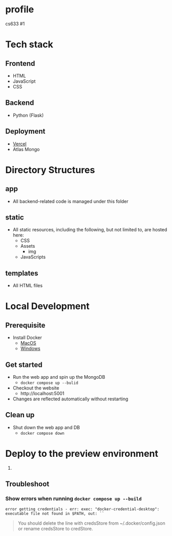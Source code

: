 # profile
cs633 #1

# Tech stack

## Frontend
- HTML
- JavaScript
- CSS

## Backend
- Python (Flask)

## Deployment
- [Vercel](https://vercel.com/docs)
- Atlas Mongo

# Directory Structures

## app

- All backend-related code is managed under this folder

## static

- All static resources, including the following, but not limited to, are hosted here:
  - CSS
  - Assets
    - img
  - JavaScripts

## templates
- All HTML files

# Local Development

## Prerequisite
- Install Docker
  - [MacOS](https://docs.docker.com/desktop/setup/install/mac-install/)
  - [Windows](https://docs.docker.com/desktop/setup/install/windows-install/)

## Get started

- Run the web app and spin up the MongoDB
  - `docker compose up --bulid`
- Checkout the website
  - http://localhost:5001
- Changes are reflected automatically without restarting

## Clean up

- Shut down the web app and DB
  - `docker compose down`

# Deploy to the preview environment

1. 

## Troubleshoot

### Show errors when running `docker compose up --build`

`error getting credentials - err: exec: "docker-credential-desktop": executable file not found in $PATH, out: `` `

> You should delete the line with credsStore from ~/.docker/config.json or rename credsStore to credStore.